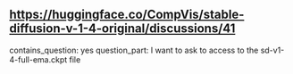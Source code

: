 ## https://huggingface.co/CompVis/stable-diffusion-v-1-4-original/discussions/41

contains_question: yes
question_part: I want to ask to access to the sd-v1-4-full-ema.ckpt file